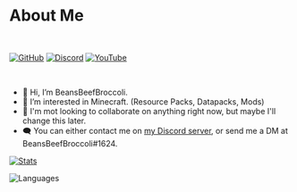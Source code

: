 # About Me

<br>

[![GitHub](https://img.shields.io/github/followers/BeansBeefBroccoli)](https://github.com/BeansBeefBroccoli?tab=followers)
[![Discord](https://img.shields.io/discord/862005828219174913?label=discord)](https://discord.gg/4yfdME5QjC)
[![YouTube](https://img.shields.io/youtube/channel/subscribers/UCIAsZd7B2snEfZPeIsapzhw?style=flat)](https://youtube.com/channel/UCIAsZd7B2snEfZPeIsapzhw)

<br>

- :wave: Hi, I’m BeansBeefBroccoli.
- :eyes: I’m interested in Minecraft. (Resource Packs, Datapacks, Mods)
- :busts_in_silhouette: I'm mot looking to collaborate on anything right now, but maybe I'll change this later.
- :left_speech_bubble: You can either contact me on [my Discord server](https://discord.com/invite/4yfdME5QjC), or send me a DM at BeansBeefBroccoli#1624.

[![Stats](https://github-readme-stats.vercel.app/api?username=BeansBeefBroccoli&show_icons=true&theme=dark)](https://github.com/BeansBeefBroccoli)

![Languages](https://github-readme-stats.vercel.app/api/top-langs/?username=BeansBeefBroccoli&layout=compact&theme=dark)
